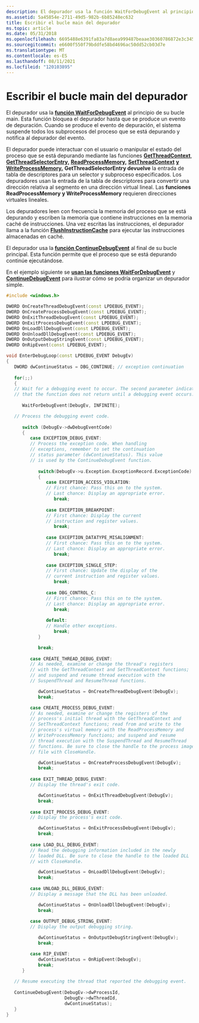 ```yaml
---
description: El depurador usa la función WaitForDebugEvent al principio de su bucle main.
ms.assetid: 5a45854e-2711-49d5-982b-6b85248ec632
title: Escribir el bucle main del depurador
ms.topic: article
ms.date: 05/31/2018
ms.openlocfilehash: 6695488e6391fa83a7d8aea999487beaae30360786872e3c345d52c201494cc9
ms.sourcegitcommit: e6600f550f79bddfe58bd4696ac50dd52cb03d7e
ms.translationtype: MT
ms.contentlocale: es-ES
ms.lasthandoff: 08/11/2021
ms.locfileid: "120103895"
---
```

# <a name="writing-the-debuggers-main-loop"></a>Escribir el bucle main del depurador

El depurador usa la [**función WaitForDebugEvent**](/windows/win32/api/debugapi/nf-debugapi-waitfordebugevent) al principio de su bucle main. Esta función bloquea el depurador hasta que se produce un evento de depuración. Cuando se produce el evento de depuración, el sistema suspende todos los subprocesos del proceso que se está depurando y notifica al depurador del evento.

El depurador puede interactuar con el usuario o manipular el estado del proceso que se está depurando mediante las funciones [**GetThreadContext**](/windows/win32/api/processthreadsapi/nf-processthreadsapi-getthreadcontext), [**GetThreadSelectorEntry,**](/windows/desktop/api/WinBase/nf-winbase-getthreadselectorentry) [**ReadProcessMemory,**](/windows/win32/api/memoryapi/nf-memoryapi-readprocessmemory) [**SetThreadContext**](/windows/win32/api/processthreadsapi/nf-processthreadsapi-setthreadcontext) [**y WriteProcessMemory.**](/windows/win32/api/memoryapi/nf-memoryapi-writeprocessmemory) **GetThreadSelectorEntry devuelve** la entrada de tabla de descriptores para un selector y subproceso especificados. Los depuradores usan la entrada de la tabla de descriptores para convertir una dirección relativa al segmento en una dirección virtual lineal. Las **funciones ReadProcessMemory** **y WriteProcessMemory** requieren direcciones virtuales lineales.

Los depuradores leen con frecuencia la memoria del proceso que se está depurando y escriben la memoria que contiene instrucciones en la memoria caché de instrucciones. Una vez escritas las instrucciones, el depurador llama a la función [**FlushInstructionCache**](/windows/win32/api/processthreadsapi/nf-processthreadsapi-flushinstructioncache) para ejecutar las instrucciones almacenadas en caché.

El depurador usa la [**función ContinueDebugEvent**](/windows/win32/api/debugapi/nf-debugapi-continuedebugevent) al final de su bucle principal. Esta función permite que el proceso que se está depurando continúe ejecutándose.

En el ejemplo siguiente se [**usan las funciones WaitForDebugEvent**](/windows/win32/api/debugapi/nf-debugapi-waitfordebugevent) y [**ContinueDebugEvent**](/windows/win32/api/debugapi/nf-debugapi-continuedebugevent) para ilustrar cómo se podría organizar un depurador simple.


```C++
#include <windows.h>

DWORD OnCreateThreadDebugEvent(const LPDEBUG_EVENT);
DWORD OnCreateProcessDebugEvent(const LPDEBUG_EVENT);
DWORD OnExitThreadDebugEvent(const LPDEBUG_EVENT);
DWORD OnExitProcessDebugEvent(const LPDEBUG_EVENT);
DWORD OnLoadDllDebugEvent(const LPDEBUG_EVENT);
DWORD OnUnloadDllDebugEvent(const LPDEBUG_EVENT);
DWORD OnOutputDebugStringEvent(const LPDEBUG_EVENT);
DWORD OnRipEvent(const LPDEBUG_EVENT);

void EnterDebugLoop(const LPDEBUG_EVENT DebugEv)
{
   DWORD dwContinueStatus = DBG_CONTINUE; // exception continuation 
 
   for(;;) 
   { 
   // Wait for a debugging event to occur. The second parameter indicates
   // that the function does not return until a debugging event occurs. 
 
      WaitForDebugEvent(DebugEv, INFINITE); 

   // Process the debugging event code. 
 
      switch (DebugEv->dwDebugEventCode) 
      { 
         case EXCEPTION_DEBUG_EVENT: 
         // Process the exception code. When handling 
         // exceptions, remember to set the continuation 
         // status parameter (dwContinueStatus). This value 
         // is used by the ContinueDebugEvent function. 
 
            switch(DebugEv->u.Exception.ExceptionRecord.ExceptionCode)
            { 
               case EXCEPTION_ACCESS_VIOLATION: 
               // First chance: Pass this on to the system. 
               // Last chance: Display an appropriate error. 
                  break;
 
               case EXCEPTION_BREAKPOINT: 
               // First chance: Display the current 
               // instruction and register values. 
                  break;
 
               case EXCEPTION_DATATYPE_MISALIGNMENT: 
               // First chance: Pass this on to the system. 
               // Last chance: Display an appropriate error. 
                  break;
 
               case EXCEPTION_SINGLE_STEP: 
               // First chance: Update the display of the 
               // current instruction and register values. 
                  break;
 
               case DBG_CONTROL_C: 
               // First chance: Pass this on to the system. 
               // Last chance: Display an appropriate error. 
                  break;
 
               default:
               // Handle other exceptions. 
                  break;
            } 

            break;
 
         case CREATE_THREAD_DEBUG_EVENT: 
         // As needed, examine or change the thread's registers 
         // with the GetThreadContext and SetThreadContext functions; 
         // and suspend and resume thread execution with the 
         // SuspendThread and ResumeThread functions. 

            dwContinueStatus = OnCreateThreadDebugEvent(DebugEv);
            break;

         case CREATE_PROCESS_DEBUG_EVENT: 
         // As needed, examine or change the registers of the
         // process's initial thread with the GetThreadContext and
         // SetThreadContext functions; read from and write to the
         // process's virtual memory with the ReadProcessMemory and
         // WriteProcessMemory functions; and suspend and resume
         // thread execution with the SuspendThread and ResumeThread
         // functions. Be sure to close the handle to the process image
         // file with CloseHandle.

            dwContinueStatus = OnCreateProcessDebugEvent(DebugEv);
            break;
 
         case EXIT_THREAD_DEBUG_EVENT: 
         // Display the thread's exit code. 

            dwContinueStatus = OnExitThreadDebugEvent(DebugEv);
            break;
 
         case EXIT_PROCESS_DEBUG_EVENT: 
         // Display the process's exit code. 

            dwContinueStatus = OnExitProcessDebugEvent(DebugEv);
            break;
 
         case LOAD_DLL_DEBUG_EVENT: 
         // Read the debugging information included in the newly 
         // loaded DLL. Be sure to close the handle to the loaded DLL 
         // with CloseHandle.

            dwContinueStatus = OnLoadDllDebugEvent(DebugEv);
            break;
 
         case UNLOAD_DLL_DEBUG_EVENT: 
         // Display a message that the DLL has been unloaded. 

            dwContinueStatus = OnUnloadDllDebugEvent(DebugEv);
            break;
 
         case OUTPUT_DEBUG_STRING_EVENT: 
         // Display the output debugging string. 

            dwContinueStatus = OnOutputDebugStringEvent(DebugEv);
            break;

         case RIP_EVENT:
            dwContinueStatus = OnRipEvent(DebugEv);
            break;
      } 
 
   // Resume executing the thread that reported the debugging event. 
 
   ContinueDebugEvent(DebugEv->dwProcessId, 
                      DebugEv->dwThreadId, 
                      dwContinueStatus);
   }
}
```



 

 
